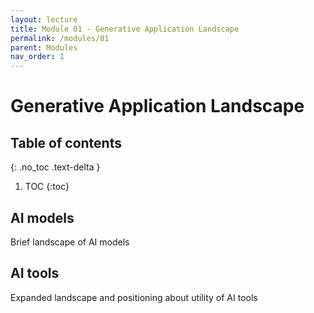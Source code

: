```yaml
---
layout: lecture
title: Module 01 - Generative Application Landscape
permalink: /modules/01
parent: Modules
nav_order: 1
---
```


# Generative Application Landscape


## Table of contents
{: .no_toc .text-delta }

1. TOC
{:toc}


## AI models
Brief landscape of AI models


## AI tools
Expanded landscape and positioning about utility of AI tools